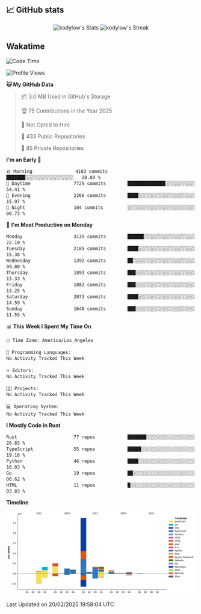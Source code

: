 ## 📈 GitHub stats
<!--START_SECTION:github-->
<div class="badges-githubstats">
  <p align="center">
    <img src="https://github-readme-stats.vercel.app/api?username=kodylow&theme=tokyonight&show_icons=true&hide_border=true&count_private=true" alt="kodylow's Stats" height="165">
    <img src="https://github-readme-streak-stats.herokuapp.com/?user=kodylow&theme=tokyonight&hide_border=true" alt="kodylow's Streak" height="165">
  </p>
</div>
<!--END_SECTION:github-->

## Wakatime 
<!--START_SECTION:waka-->
![Code Time](http://img.shields.io/badge/Code%20Time-1%2C294%20hrs%2031%20mins-blue)

![Profile Views](http://img.shields.io/badge/Profile%20Views-1-blue)

**🐱 My GitHub Data** 

> 📦 3.0 MB Used in GitHub's Storage 
 > 
> 🏆 75 Contributions in the Year 2025
 > 
> 🚫 Not Opted to Hire
 > 
> 📜 433 Public Repositories 
 > 
> 🔑 85 Private Repositories 
 > 
**I'm an Early 🐤** 

```text
🌞 Morning                4103 commits        ███████░░░░░░░░░░░░░░░░░░   28.89 % 
🌆 Daytime                7729 commits        ██████████████░░░░░░░░░░░   54.41 % 
🌃 Evening                2268 commits        ████░░░░░░░░░░░░░░░░░░░░░   15.97 % 
🌙 Night                  104 commits         ░░░░░░░░░░░░░░░░░░░░░░░░░   00.73 % 
```
📅 **I'm Most Productive on Monday** 

```text
Monday                   3139 commits        ██████░░░░░░░░░░░░░░░░░░░   22.10 % 
Tuesday                  2185 commits        ████░░░░░░░░░░░░░░░░░░░░░   15.38 % 
Wednesday                1392 commits        ██░░░░░░░░░░░░░░░░░░░░░░░   09.80 % 
Thursday                 1893 commits        ███░░░░░░░░░░░░░░░░░░░░░░   13.33 % 
Friday                   1882 commits        ███░░░░░░░░░░░░░░░░░░░░░░   13.25 % 
Saturday                 2073 commits        ████░░░░░░░░░░░░░░░░░░░░░   14.59 % 
Sunday                   1640 commits        ███░░░░░░░░░░░░░░░░░░░░░░   11.55 % 
```


📊 **This Week I Spent My Time On** 

```text
🕑︎ Time Zone: America/Los_Angeles

💬 Programming Languages: 
No Activity Tracked This Week

🔥 Editors: 
No Activity Tracked This Week

🐱‍💻 Projects: 
No Activity Tracked This Week

💻 Operating System: 
No Activity Tracked This Week
```

**I Mostly Code in Rust** 

```text
Rust                     77 repos            ███████░░░░░░░░░░░░░░░░░░   26.83 % 
TypeScript               55 repos            █████░░░░░░░░░░░░░░░░░░░░   19.16 % 
Python                   46 repos            ████░░░░░░░░░░░░░░░░░░░░░   16.03 % 
Go                       19 repos            ██░░░░░░░░░░░░░░░░░░░░░░░   06.62 % 
HTML                     11 repos            █░░░░░░░░░░░░░░░░░░░░░░░░   03.83 % 
```



**Timeline**

![Lines of Code chart](https://raw.githubusercontent.com/Kodylow/Kodylow/master/assets/bar_graph.png)


 Last Updated on 20/02/2025 19:58:04 UTC
<!--END_SECTION:waka-->

